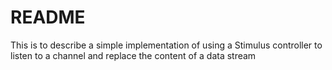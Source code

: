 # README

This is to describe a simple implementation of using a Stimulus controller to listen to a channel and replace the content of a data stream
